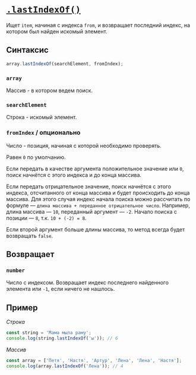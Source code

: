 # [`.lastIndexOf()`](../index.md)

Ищет `item`, начиная с индекса `from`, и возвращает последний индекс, на котором был найден искомый элемент.

## Синтаксис

```js
array.lastIndexOf(searchElement, fromIndex);
```

### `array`

Массив - в котором ведем поиск.

### `searchElement`

Строка - искомый элемент.

### `fromIndex` / опционально

Число - позиция, начиная с которой необходимо проверять.

Равен `0` по умолчанию.

Если передать в качестве аргумента положительное значение или `0`, поиск начнётся с этого индекса и до конца массива.

Если передать отрицательное значение, поиск начнётся с этого индекса, отсчитанного от конца массива и будет происходить до конца массива. Для этого случая индекс начала поиска можно рассчитать по формуле — `длина массива + переданное отрицательное число`. Например, длина массива — `10`, переданный аргумент — `-2`. Начало поиска с позиции — `8`, т.к. `10 + (-2) = 8`.

Если второй аргумент больше длины массива, то метод всегда будет возвращать `false`.

## Возвращает

### `number`

Число с индексом. Возвращает индекс последнего найденного элемента или `-1`, если ничего не нашлось.

## Пример

_Строка_

```js
const string = 'Мама мыла раму';
console.log(string.lastIndexOf('ы')); // 6
```

_Массив_

```js
const array = ['Петя', 'Настя', 'Артур', 'Лена', 'Лена', 'Настя'];
console.log(array.lastIndexOf('Лена')); // 4
```
